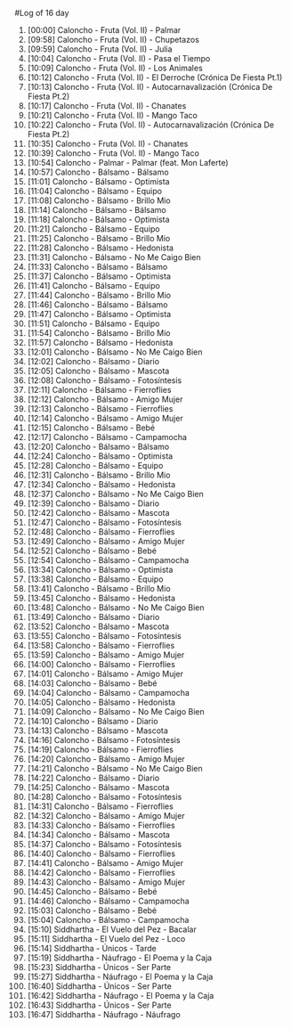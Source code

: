 #Log of 16 day

1. [00:00] Caloncho - Fruta (Vol. II) - Palmar
1. [09:58] Caloncho - Fruta (Vol. II) - Chupetazos
1. [09:59] Caloncho - Fruta (Vol. II) - Julia
1. [10:04] Caloncho - Fruta (Vol. II) - Pasa el Tiempo
1. [10:09] Caloncho - Fruta (Vol. II) - Los Animales
1. [10:12] Caloncho - Fruta (Vol. II) - El Derroche (Crónica De Fiesta Pt.1)
1. [10:13] Caloncho - Fruta (Vol. II) - Autocarnavalización (Crónica De Fiesta Pt.2)
1. [10:17] Caloncho - Fruta (Vol. II) - Chanates
1. [10:21] Caloncho - Fruta (Vol. II) - Mango Taco
1. [10:22] Caloncho - Fruta (Vol. II) - Autocarnavalización (Crónica De Fiesta Pt.2)
1. [10:35] Caloncho - Fruta (Vol. II) - Chanates
1. [10:39] Caloncho - Fruta (Vol. II) - Mango Taco
1. [10:54] Caloncho - Palmar - Palmar (feat. Mon Laferte)
1. [10:57] Caloncho - Bálsamo - Bálsamo
1. [11:01] Caloncho - Bálsamo - Optimista
1. [11:04] Caloncho - Bálsamo - Equipo
1. [11:08] Caloncho - Bálsamo - Brillo Mio
1. [11:14] Caloncho - Bálsamo - Bálsamo
1. [11:18] Caloncho - Bálsamo - Optimista
1. [11:21] Caloncho - Bálsamo - Equipo
1. [11:25] Caloncho - Bálsamo - Brillo Mio
1. [11:28] Caloncho - Bálsamo - Hedonista
1. [11:31] Caloncho - Bálsamo - No Me Caigo Bien
1. [11:33] Caloncho - Bálsamo - Bálsamo
1. [11:37] Caloncho - Bálsamo - Optimista
1. [11:41] Caloncho - Bálsamo - Equipo
1. [11:44] Caloncho - Bálsamo - Brillo Mio
1. [11:46] Caloncho - Bálsamo - Bálsamo
1. [11:47] Caloncho - Bálsamo - Optimista
1. [11:51] Caloncho - Bálsamo - Equipo
1. [11:54] Caloncho - Bálsamo - Brillo Mio
1. [11:57] Caloncho - Bálsamo - Hedonista
1. [12:01] Caloncho - Bálsamo - No Me Caigo Bien
1. [12:02] Caloncho - Bálsamo - Diario
1. [12:05] Caloncho - Bálsamo - Mascota
1. [12:08] Caloncho - Bálsamo - Fotosíntesis
1. [12:11] Caloncho - Bálsamo - Fierroflies
1. [12:12] Caloncho - Bálsamo - Amigo Mujer
1. [12:13] Caloncho - Bálsamo - Fierroflies
1. [12:14] Caloncho - Bálsamo - Amigo Mujer
1. [12:15] Caloncho - Bálsamo - Bebé
1. [12:17] Caloncho - Bálsamo - Campamocha
1. [12:20] Caloncho - Bálsamo - Bálsamo
1. [12:24] Caloncho - Bálsamo - Optimista
1. [12:28] Caloncho - Bálsamo - Equipo
1. [12:31] Caloncho - Bálsamo - Brillo Mio
1. [12:34] Caloncho - Bálsamo - Hedonista
1. [12:37] Caloncho - Bálsamo - No Me Caigo Bien
1. [12:39] Caloncho - Bálsamo - Diario
1. [12:42] Caloncho - Bálsamo - Mascota
1. [12:47] Caloncho - Bálsamo - Fotosíntesis
1. [12:48] Caloncho - Bálsamo - Fierroflies
1. [12:49] Caloncho - Bálsamo - Amigo Mujer
1. [12:52] Caloncho - Bálsamo - Bebé
1. [12:54] Caloncho - Bálsamo - Campamocha
1. [13:34] Caloncho - Bálsamo - Optimista
1. [13:38] Caloncho - Bálsamo - Equipo
1. [13:41] Caloncho - Bálsamo - Brillo Mio
1. [13:45] Caloncho - Bálsamo - Hedonista
1. [13:48] Caloncho - Bálsamo - No Me Caigo Bien
1. [13:49] Caloncho - Bálsamo - Diario
1. [13:52] Caloncho - Bálsamo - Mascota
1. [13:55] Caloncho - Bálsamo - Fotosíntesis
1. [13:58] Caloncho - Bálsamo - Fierroflies
1. [13:59] Caloncho - Bálsamo - Amigo Mujer
1. [14:00] Caloncho - Bálsamo - Fierroflies
1. [14:01] Caloncho - Bálsamo - Amigo Mujer
1. [14:03] Caloncho - Bálsamo - Bebé
1. [14:04] Caloncho - Bálsamo - Campamocha
1. [14:05] Caloncho - Bálsamo - Hedonista
1. [14:09] Caloncho - Bálsamo - No Me Caigo Bien
1. [14:10] Caloncho - Bálsamo - Diario
1. [14:13] Caloncho - Bálsamo - Mascota
1. [14:16] Caloncho - Bálsamo - Fotosíntesis
1. [14:19] Caloncho - Bálsamo - Fierroflies
1. [14:20] Caloncho - Bálsamo - Amigo Mujer
1. [14:21] Caloncho - Bálsamo - No Me Caigo Bien
1. [14:22] Caloncho - Bálsamo - Diario
1. [14:25] Caloncho - Bálsamo - Mascota
1. [14:28] Caloncho - Bálsamo - Fotosíntesis
1. [14:31] Caloncho - Bálsamo - Fierroflies
1. [14:32] Caloncho - Bálsamo - Amigo Mujer
1. [14:33] Caloncho - Bálsamo - Fierroflies
1. [14:34] Caloncho - Bálsamo - Mascota
1. [14:37] Caloncho - Bálsamo - Fotosíntesis
1. [14:40] Caloncho - Bálsamo - Fierroflies
1. [14:41] Caloncho - Bálsamo - Amigo Mujer
1. [14:42] Caloncho - Bálsamo - Fierroflies
1. [14:43] Caloncho - Bálsamo - Amigo Mujer
1. [14:45] Caloncho - Bálsamo - Bebé
1. [14:46] Caloncho - Bálsamo - Campamocha
1. [15:03] Caloncho - Bálsamo - Bebé
1. [15:04] Caloncho - Bálsamo - Campamocha
1. [15:10] Siddhartha - El Vuelo del Pez - Bacalar
1. [15:11] Siddhartha - El Vuelo del Pez - Loco
1. [15:14] Siddhartha - Únicos - Tarde
1. [15:19] Siddhartha - Náufrago - El Poema y la Caja
1. [15:23] Siddhartha - Únicos - Ser Parte
1. [15:27] Siddhartha - Náufrago - El Poema y la Caja
1. [16:40] Siddhartha - Únicos - Ser Parte
1. [16:42] Siddhartha - Náufrago - El Poema y la Caja
1. [16:43] Siddhartha - Únicos - Ser Parte
1. [16:47] Siddhartha - Náufrago - Náufrago
